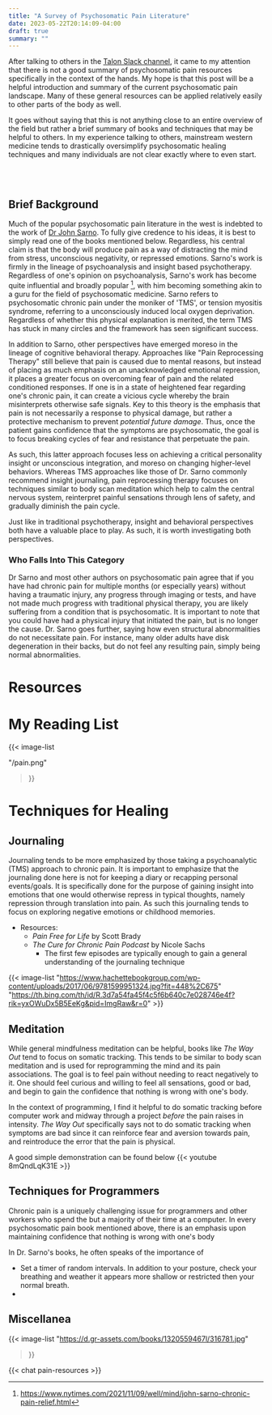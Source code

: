 ```yaml
---
title: "A Survey of Psychosomatic Pain Literature"
date: 2023-05-22T20:14:09-04:00
draft: true
summary: ""
---
```



After talking to others in the [Talon Slack channel](https://talonvoice.com/chat), it came to my attention that there is not a good summary of psychosomatic pain resources specifically in the context of the hands. My hope is that this post will be a helpful introduction and summary of the current psychosomatic pain landscape. Many of these general resources can be applied relatively easily to other parts of the body as well.  

It goes without saying that this is not anything close to an entire overview of the field but rather a brief summary of books and techniques that may be helpful to others. In my experience talking to others, mainstream western medicine tends to drastically oversimplify psychosomatic healing techniques and many individuals are not clear exactly where to even start.

<br>
<br>

## Brief Background

Much of the popular psychosomatic pain literature in the west is indebted to the work of [Dr John Sarno](https://www.vox.com/science-and-health/2017/10/2/16338094/dr-john-sarno-healing-back-pain).  To fully give  credence to his ideas, it is best to simply read one of the books mentioned below.  Regardless, his central claim is that the body will produce pain as a way of distracting the mind from stress, unconscious negativity, or repressed emotions.   Sarno's work is firmly in the lineage of psychoanalysis and insight based psychotherapy.  Regardless of one's opinion on psychoanalysis, Sarno's work has become quite influential and broadly popular [^2], with him becoming something akin to a guru for the field of psychosomatic medicine. Sarno refers to psychosomatic chronic pain under the moniker of 'TMS', or tension myositis syndrome, referring to a unconsciously induced local oxygen deprivation.  Regardless of whether this physical explanation is merited, the term TMS has stuck in many circles and the framework has seen significant success. 

[^2]: https://www.nytimes.com/2021/11/09/well/mind/john-sarno-chronic-pain-relief.html

 In addition to Sarno, other perspectives have emerged moreso in the lineage of cognitive behavioral therapy. Approaches like "Pain Reprocessing Therapy" still believe that pain is caused due to mental reasons, but instead of placing as much emphasis on an unacknowledged emotional repression, it places a greater focus on overcoming fear of pain and the related conditioned responses. If one is in a state of heightened fear regarding one's  chronic pain, it can create a vicious cycle whereby the brain misinterprets otherwise safe signals. Key to this theory is the emphasis that pain is not necessarily a response to physical damage, but rather a protective mechanism to prevent _potential future damage_.  Thus, once the patient gains confidence that the symptoms are psychosomatic, the goal is to focus breaking cycles of fear and resistance that perpetuate the pain.
 
  As such, this latter approach focuses less on achieving a critical personality insight or unconscious integration, and moreso on changing higher-level behaviors.  Whereas TMS approaches like those of Dr. Sarno commonly recommend insight journaling, pain reprocessing therapy focuses on techniques similar to body scan meditation which help to calm the central nervous system, reinterpret painful sensations through lens of safety, and gradually diminish the pain cycle.

 Just like in traditional psychotherapy, insight and behavioral perspectives both have a valuable place to play.  As such, it is worth investigating both perspectives. 

### Who Falls Into This Category

Dr Sarno and most other authors on psychosomatic pain agree that if you have had chronic pain for multiple months (or especially years) without having a traumatic injury, any progress through imaging or tests, and have not made much progress with traditional physical therapy, you are likely suffering from a condition that is psychosomatic. It is important to note that you could have had a physical injury that initiated the pain, but is no longer the cause. Dr. Sarno goes further, saying how even structural abnormalities do not necessitate pain.  For instance, many older adults have disk degeneration in their backs, but do not feel any resulting pain, simply being normal abnormalities.

# Resources

# My Reading List
<!-- "https://th.bing.com/th/id/OIP.ACbd9ANY5PmJj3Gtz1RgTAAAAA?pid=ImgDet&w=400&h=612&rs=1"
"https://www.hachettebookgroup.com/wp-content/uploads/2017/06/9781599951324.jpg?fit=448%2C675"
"https://th.bing.com/th/id/OIP.N7kLD3ahRmwUM1G187g7cwAAAA?pid=ImgDet&rs=1"
"https://th.bing.com/th/id/R.3d7a54fa45f4c5f6b640c7e028746e4f?rik=yxOWuDx5B5EeKg&pid=ImgRaw&r=0"
"https://m.media-amazon.com/images/P/1495467953.01._SCLZZZZZZZ_SX500_.jpg" -->
{{< image-list 

"/pain.png"
>}}

# Techniques for Healing

## Journaling

Journaling tends to be more emphasized by those taking a psychoanalytic (TMS) approach to chronic pain. It is important to emphasize that the journaling done here is not for keeping a diary or recapping personal events/goals. It is specifically done for the purpose of gaining insight into emotions that one would otherwise repress in typical thoughts, namely repression through translation into pain. As such this journaling tends to focus on exploring negative emotions or childhood memories.

- Resources:
  - _Pain Free for Life_ by Scott Brady
  - _The Cure for Chronic Pain Podcast_ by Nicole Sachs
    - The first few episodes are typically enough to gain a general understanding of the journaling technique

{{< image-list 
"https://www.hachettebookgroup.com/wp-content/uploads/2017/06/9781599951324.jpg?fit=448%2C675" "https://th.bing.com/th/id/R.3d7a54fa45f4c5f6b640c7e028746e4f?rik=yxOWuDx5B5EeKg&pid=ImgRaw&r=0" >}}

## Meditation

While general mindfulness meditation can be helpful, books like _The Way Out_ tend to focus on somatic tracking. This tends to be similar to body scan meditation and is used for reprogramming the mind and its pain associations. The goal is to feel pain without needing to react negatively to it. One should feel curious and willing to feel all sensations, good or bad, and begin to gain the confidence that nothing is wrong with one's body.

In the context of programming, I find it helpful to do somatic tracking before computer work and midway through a project _before_ the pain raises in intensity. _The Way Out_ specifically says not to do somatic tracking when symptoms are bad since it can reinforce fear and aversion towards pain, and reintroduce the error that the pain is physical.

A good simple demonstration can be found below
{{< youtube 8mQndLqK31E >}}

## Techniques for Programmers

Chronic pain is a uniquely challenging issue for programmers and other workers who spend the  but a majority of their time at a computer.  In every psychosomatic pain book mentioned above, there is an emphasis upon maintaining confidence that nothing is wrong with one's body


In Dr. Sarno's books, he often speaks of the importance of

*  Set a timer of random intervals. In addition to your posture, check your breathing and weather it appears more shallow or restricted then your normal breath.
*  

## Miscellanea


{{< image-list 
"https://d.gr-assets.com/books/1320559467l/316781.jpg"
>}}


  {{< chat pain-resources >}} 

